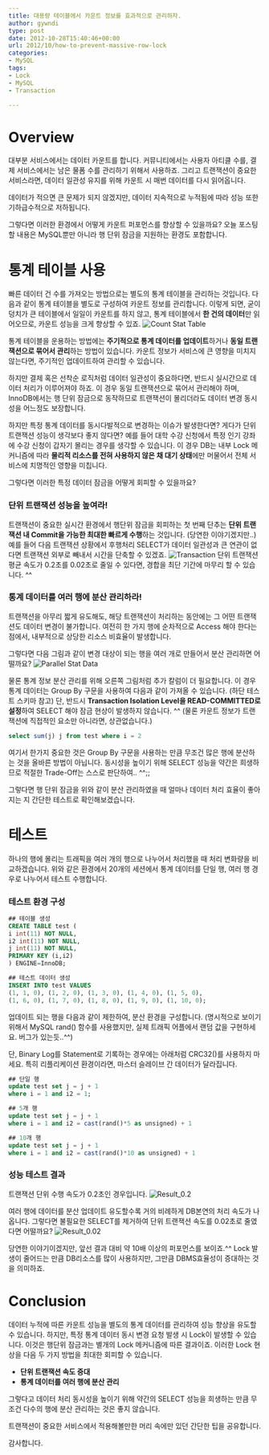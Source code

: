```yaml
---
title: 대용량 테이블에서 카운트 정보를 효과적으로 관리하자.
author: gywndi
type: post
date: 2012-10-28T15:40:46+00:00
url: 2012/10/how-to-prevent-massive-row-lock
categories:
- MySQL
tags:
- Lock
- MySQL
- Transaction

---
```

# Overview

대부분 서비스에서는 데이터 카운트를 합니다. 커뮤니티에서는 사용자 아티클 수를, 결제 서비스에서는 남은 물폼 수를 관리하기 위해서 사용하죠. 그리고 트랜잭션이 중요한 서비스라면, 데이터 일관성 유지를 위해 카운트 시 매번 데이터를 다시 읽어옵니다.

데이터가 적으면 큰 문제가 되지 않겠지만, 데이터 지속적으로 누적됨에 따라 성능 또한 기하급수적으로 저하됩니다.

그렇다면 이러한 환경에서 어떻게 카운트 퍼포먼스를 향상할 수 있을까요? 오늘 포스팅할 내용은 MySQL뿐만 아니라 행 단위 잠금을 지원하는 환경도 포함합니다.


# 통계 테이블 사용
빠른 데이터 건 수를 가져오는 방법으로는 별도의 통계 테이블을 관리하는 것입니다. 다음과 같이 통계 테이블을 별도로 구성하여 카운트 정보를 관리합니다.
이렇게 되면, 굳이 덩치가 큰 테이블에서 일일이 카운트를 하지 않고, 통계 테이블에서 **한 건의 데이터**만 읽어오므로, 카운트 성능을 크게 향상할 수 있죠.
![Count Stat Table](/img/2012/10/Count-Stat-Table.png)

통계 테이블을 운용하는 방법에는 **주기적으로 통계 데이터를 업데이트**하거나 **동일 트랜잭션으로 묶어서 관리**하는 방법이 있습니다.
카운트 정보가 서비스에 큰 영향을 미치지 않는다면, 주기적인 업데이트하여 관리할 수 있습니다.

하지만 결제 혹은 선착순 로직처럼 데이터 일관성이 중요하다면, 반드시 실시간으로 데이터 처리가 이루어져야 하죠. 이 경우 동일 트랜잭션으로 묶어서 관리해야 하며, InnoDB에서는 행 단위 잠금으로 동작하므로 트랜잭션이 몰리더라도 데이터 변경 동시성을 어느정도 보장합니다.

하지만 특정 통계 데이터를 동시다발적으로 변경하는 이슈가 발생한다면? 게다가 단위 트랜잭션 성능이 생각보다 좋지 않다면? 예를 들어 대학 수강 신청에서 특정 인기 강좌에 수강 신청이 갑자기 몰리는 경우를 생각할 수 있습니다. 이 경우 DB는 내부 Lock 메커니즘에 따라 **물리적 리소스를 전혀 사용하지 않은 채 대기 상태**에만 머물어서 전체 서비스에 치명적인 영향을 미칩니다.

그렇다면 이러한 특정 데이터 잠금을 어떻게 회피할 수 있을까요?

### 단위 트랜잭션 성능을 높여라!
트랜잭션이 중요한 실시간 환경에서 행단위 잠금을 회피하는 첫 번째 단추는 **단위 트랜잭션 내 Commit을 가능한 최대한 빠르게 수행**하는 것입니다. (당연한 이야기겠지만..) 예를 들어 다음 트랜잭션 상황에서  후행처리 SELECT가 데이터 일관성과 큰 연관이 없다면 트랜잭션 외부로 빼내서 시간을 단축할 수 있겠죠.
![Transaction](/img/2012/10/Transaction.png)
단위 트랜잭션 평균 속도가 0.2초를 0.02초로 줄일 수 있다면, 경합을 최단 기간에 마무리 할 수 있습니다. ^^

### 통계 데이터를 여러 행에 분산 관리하라!
트랜잭션을 아무리 짧게 유도해도, 해당 트랜잭션이 처리하는 동안에는 그 어떤 트랜잭션도 데이터 변경이 불가합니다. 여전히 한 가지 행에 순차적으로 Access 해야 한다는 점에서, 내부적으로 상당한 리소스 비효율이 발생합니다.

그렇다면 다음 그림과 같이 변경 대상이 되는 행을 여러 개로 만들어서 분산 관리하면 어떨까요?
![Parallel Stat Data](/img/2012/10/Parallel-Stat-Data.png)

물론 통계 정보 분산 관리를 위해 오른쪽 그림처럼 추가 칼럼이 더 필요합니다. 이 경우 통계 데이터는 Group By 구문을 사용하여 다음과 같이 가져올 수 있습니다. (하단 테스트 스키마 참고)
단, 반드시 **Transaction Isolation Level을 READ-COMMITTED로 설정**하여 SELECT 해야 잠금 현상이 발생하지 않습니다. ^^ (물론 카운트 정보가 트랜잭션에 직접적인 요소만 아니라면, 상관없습니다.)

```sql
select sum(j) j from test where i = 2
```

여기서 한가지 중요한 것은  Group By 구문을 사용하는 만큼 무조건 많은 행에 분산하는 것을 올바른 방법이 아닙니다. 동시성을 높이기 위해 SELECT 성능을 약간은 희생하므로 적절한 Trade-Off는 스스로 판단하여.. ^^;;

그렇다면 행 단위 잠금을 위와 같이 분산 관리하였을 때 얼마나 데이터 처리 효율이 좋아지는 지 간단한 테스트로 확인해보겠습니다.

#  테스트

하나의 행에 몰리는 트래픽을 여러 개의 행으로 나누어서 처리했을 때 처리 변화량을 비교하겠습니다. 위와 같은 환경에서 20개의 세션에서 통계 데이터를 단일 행, 여러 행 경우로 나누어서 테스트 수행합니다.

### 테스트 환경 구성

```sql
## 테이블 생성
CREATE TABLE test (
i int(11) NOT NULL,
i2 int(11) NOT NULL,
j int(11) NOT NULL,
PRIMARY KEY (i,i2)
) ENGINE=InnoDB;

## 테스트 데이터 생성
INSERT INTO test VALUES
(1, 1, 0), (1, 2, 0), (1, 3, 0), (1, 4, 0), (1, 5, 0),
(1, 6, 0), (1, 7, 0), (1, 8, 0), (1, 9, 0), (1, 10, 0);
```

업데이트 되는 행을 다음과 같이 제한하여, 분산 환경을 구성합니다. (명시적으로 보이기 위해서 MySQL rand() 함수를 사용했지만, 실제 트래픽 어플에서 랜덤 값을 구현하세요. 버그가 있는듯..^^)

단, Binary Log를 Statement로 기록하는 경우에는 아래처럼 CRC32()를 사용하지 마세요. 특히 리플리케이션 환경이라면, 마스터 슬레이브 간 데이터가 달라집니다.


```sql
## 단일 행
update test set j = j + 1
where i = 1 and i2 = 1;

## 5개 행
update test set j = j + 1
where i = 1 and i2 = cast(rand()*5 as unsigned) + 1

## 10개 행
update test set j = j + 1
where i = 1 and i2 = cast(rand()*10 as unsigned) + 1
```

### 성능 테스트 결과
트랜잭션 단위 수행 속도가 0.2초인 경우입니다.
![Result_0.2](/img/2012/10/Result_0.2.png)

여러 행에 데이터를 분산 업데이트 유도할수록 거의 비례하게 DB본연의 처리 속도가 나옵니다. 그렇다면 불필요한 SELECT를 제거하여 단위 트랜잭션 속도를 0.02초로 줄였다면 어떨까요?
![Result_0.02](/img/2012/10/Result_0.02.png)

당연한 이야기이겠지만, 앞선 결과 대비 약 10배 이상의 퍼포먼스를 보이죠.^^ Lock 발생이 줄어드는 만큼 DB리소스를 많이 사용하지만, 그만큼 DBMS효율성이 증대하는 것을 의미하죠.

# Conclusion
데이터 누적에 따른 카운트 성능을 별도의 통계 데이터를 관리하여 성능 향상을 유도할 수 있습니다. 하지만, 특정 통계 데이터 동시 변경 요청 발생 시 Lock이 발생할 수 있습니다. 이것은 행단위 잠금과는 별개의 Lock 메커니즘에 따른 결과이죠.
이러한 Lock 현상을 다음 두 가지 방법을 최대한 회피할 수 있습니다.

  * **단위 트랜잭션 속도 증대**
  * **통계 데이터를 여러 행에 분산 관리**

그렇다고 데이터 처리 동시성을 높이기 위해 약간의 SELECT 성능을 희생하는 만큼 무조건 다수의 행에 분산 관리하는 것은 좋지 않습니다.

트랜잭션이 중요한 서비스에서 적용해볼만한 머리 속에만 있던 간단한 팁을 공유합니다.

감사합니다.
